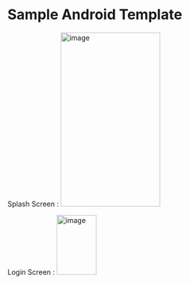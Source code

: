 # Sample Android Template

Splash Screen :
<img alt="image" height="350" src="https://user-images.githubusercontent.com/15859954/233366925-67c9e5c5-1021-43d1-8e65-0b8453b96e4f.png" width="200"/>


Login Screen :
<img alt="image" height="120" src="https://user-images.githubusercontent.com/15859954/233366755-e1d477a7-5892-47af-9cb1-e4ddd6b25781.png" width="80"/>
